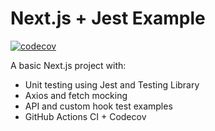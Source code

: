 # Next.js + Jest Example

[![codecov](https://codecov.io/gh/your-username/your-repo/branch/main/graph/badge.svg)](https://codecov.io/gh/your-username/your-repo)

A basic Next.js project with:
- Unit testing using Jest and Testing Library
- Axios and fetch mocking
- API and custom hook test examples
- GitHub Actions CI + Codecov
